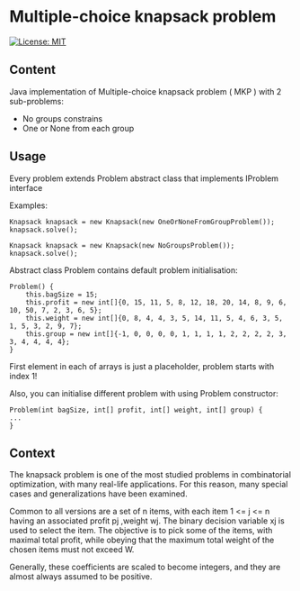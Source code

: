 Multiple-choice knapsack problem
=============
[![License: MIT](https://img.shields.io/badge/License-MIT-yellow.svg)](https://opensource.org/licenses/MIT)
## Content
Java implementation of  Multiple-choice knapsack problem ( MKP ) with 2 sub-problems:
 - No groups constrains
 - One or None from each group
 
## Usage
Every problem extends Problem abstract class that implements IProblem interface

Examples:
```
Knapsack knapsack = new Knapsack(new OneOrNoneFromGroupProblem());
knapsack.solve();

```
```
Knapsack knapsack = new Knapsack(new NoGroupsProblem());
knapsack.solve();
```
Abstract class Problem contains default problem initialisation:
```
Problem() {
    this.bagSize = 15;
    this.profit = new int[]{0, 15, 11, 5, 8, 12, 18, 20, 14, 8, 9, 6, 10, 50, 7, 2, 3, 6, 5};
    this.weight = new int[]{0, 8, 4, 4, 3, 5, 14, 11, 5, 4, 6, 3, 5, 1, 5, 3, 2, 9, 7};
    this.group = new int[]{-1, 0, 0, 0, 0, 1, 1, 1, 1, 2, 2, 2, 2, 3, 3, 4, 4, 4, 4};
}
```
First element in each of arrays is just a placeholder, problem starts with index 1!

Also, you can initialise different problem with using Problem constructor:
```
Problem(int bagSize, int[] profit, int[] weight, int[] group) {
...
}
```
## Context
The knapsack problem is one of the most studied problems in combinatorial optimization, with many real-life applications. For this reason, many special cases and generalizations have been examined.

Common to all versions are a set of n items, with each item 1 <= j <= n having an associated profit pj ,weight wj. The binary decision variable xj is used to select the item. The objective is to pick some of the items,
with maximal total profit, while obeying that the maximum total weight of the chosen items must not exceed W.

Generally, these coefficients are scaled to become integers, and they are almost always assumed to be positive.